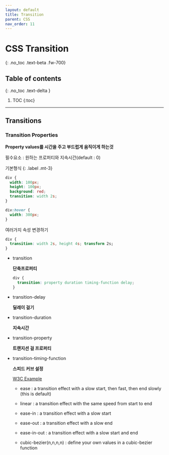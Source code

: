 ```yaml
---
layout: default
title: Transition
parent: CSS
nav_order: 11
---
```


# CSS Transition
{: .no_toc .text-beta .fw-700}

## Table of contents
{: .no_toc .text-delta }

1. TOC
{:toc}

---

## Transitions

### Transition Properties

**Property values를 시간을 주고 부드럽게 움직이게 하는것**

필수요소 : 원하는 프로퍼티와 지속시간(default : 0)

기본형식
{: .label .mt-3}
```css
div {
  width: 100px;
  height: 100px;
  background: red;
  transition: width 2s;
}

div:hover {
  width: 300px;
}

```

여러가지 속성 변경하기
```css
div {
  transition: width 2s, height 4s; transform 2s;
}
```

* transition
    
    **단축프로퍼티**
    
    ```css
    div {
      transition: property duration timing-function delay;
    }
    ```

* transition-delay

    **딜레이 걸기**

* transition-duration

    **지속시간**

* transition-property

    **트랜지션 걸 프로퍼티**

* transition-timing-function

    **스피드 커브 설정**

    [W3C Example](https://www.w3schools.com/css/tryit.asp?filename=trycss3_transition_speed)

    * ease : a transition effect with a slow start, then fast, then end slowly (this is default)

    * linear : a transition effect with the same speed from start to end

    * ease-in : a transition effect with a slow start

    * ease-out : a transition effect with a slow end

    * ease-in-out : a transition effect with a slow start and end

    * cubic-bezier(n,n,n,n) : define your own values in a cubic-bezier function
    
